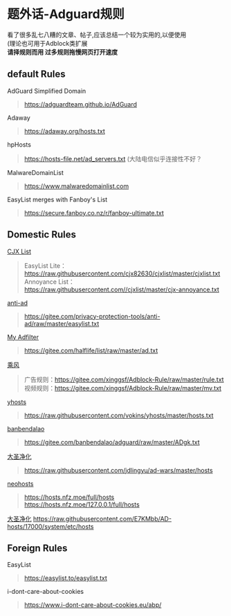 # 题外话-Adguard规则

看了很多乱七八糟的文章、帖子,应该总结一个较为实用的,以便使用  
(理论也可用于Adblock类扩展  
__请择规则而用 过多规则拖慢网页打开速度__

## default Rules

AdGuard Simplified Domain
> https://adguardteam.github.io/AdGuard

Adaway
> https://adaway.org/hosts.txt

hpHosts
> https://hosts-file.net/ad_servers.txt
(大陆电信似乎连接性不好？

MalwareDomainList
> https://www.malwaredomainlist.com

EasyList merges with Fanboy's List
> https://secure.fanboy.co.nz/r/fanboy-ultimate.txt

## Domestic Rules
[CJX List](https://github.com/cjx82630/cjxlist)
> EasyList Lite：https://raw.githubusercontent.com/cjx82630/cjxlist/master/cjxlist.txt  
> Annoyance List：https://raw.githubusercontent.com//cjxlist/master/cjx-annoyance.txt

[anti-ad](https://gitee.com/privacy-protection-tools/anti-ad)
> https://gitee.com/privacy-protection-tools/anti-ad/raw/master/easylist.txt

[My Adfilter](https://gitee.com/halflife/list/)
> https://gitee.com/halflife/list/raw/master/ad.txt

[乘风](https://gitee.com/xinggsf/Adblock-Rule/)
>广告规则：https://gitee.com/xinggsf/Adblock-Rule/raw/master/rule.txt  
>视频规则：https://gitee.com/xinggsf/Adblock-Rule/raw/master/mv.txt

[yhosts](https://github.com/vokins/yhosts)
> https://raw.githubusercontent.com/vokins/yhosts/master/hosts.txt

[banbendalao](https://gitee.com/banbendalao/adguard/tree/master)
> https://gitee.com/banbendalao/adguard/raw/master/ADgk.txt

[大圣净化](https://github.com/jdlingyu/ad-wars)
>  https://raw.githubusercontent.com/jdlingyu/ad-wars/master/hosts

[neohosts](https://github.com/neoFelhz/neohosts/blob/data/README.md)
> https://hosts.nfz.moe/full/hosts
> https://hosts.nfz.moe/127.0.0.1/full/hosts

[大圣净化](https://github.com/E7KMbb/AD-hosts)
https://raw.githubusercontent.com/E7KMbb/AD-hosts/17000/system/etc/hosts

## Foreign Rules
EasyList
> https://easylist.to/easylist.txt

i-dont-care-about-cookies
> https://www.i-dont-care-about-cookies.eu/abp/

